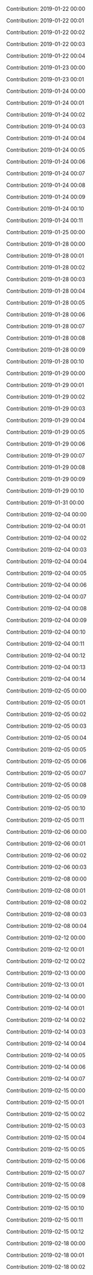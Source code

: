 Contribution: 2019-01-22 00:00

Contribution: 2019-01-22 00:01

Contribution: 2019-01-22 00:02

Contribution: 2019-01-22 00:03

Contribution: 2019-01-22 00:04

Contribution: 2019-01-23 00:00

Contribution: 2019-01-23 00:01

Contribution: 2019-01-24 00:00

Contribution: 2019-01-24 00:01

Contribution: 2019-01-24 00:02

Contribution: 2019-01-24 00:03

Contribution: 2019-01-24 00:04

Contribution: 2019-01-24 00:05

Contribution: 2019-01-24 00:06

Contribution: 2019-01-24 00:07

Contribution: 2019-01-24 00:08

Contribution: 2019-01-24 00:09

Contribution: 2019-01-24 00:10

Contribution: 2019-01-24 00:11

Contribution: 2019-01-25 00:00

Contribution: 2019-01-28 00:00

Contribution: 2019-01-28 00:01

Contribution: 2019-01-28 00:02

Contribution: 2019-01-28 00:03

Contribution: 2019-01-28 00:04

Contribution: 2019-01-28 00:05

Contribution: 2019-01-28 00:06

Contribution: 2019-01-28 00:07

Contribution: 2019-01-28 00:08

Contribution: 2019-01-28 00:09

Contribution: 2019-01-28 00:10

Contribution: 2019-01-29 00:00

Contribution: 2019-01-29 00:01

Contribution: 2019-01-29 00:02

Contribution: 2019-01-29 00:03

Contribution: 2019-01-29 00:04

Contribution: 2019-01-29 00:05

Contribution: 2019-01-29 00:06

Contribution: 2019-01-29 00:07

Contribution: 2019-01-29 00:08

Contribution: 2019-01-29 00:09

Contribution: 2019-01-29 00:10

Contribution: 2019-01-31 00:00

Contribution: 2019-02-04 00:00

Contribution: 2019-02-04 00:01

Contribution: 2019-02-04 00:02

Contribution: 2019-02-04 00:03

Contribution: 2019-02-04 00:04

Contribution: 2019-02-04 00:05

Contribution: 2019-02-04 00:06

Contribution: 2019-02-04 00:07

Contribution: 2019-02-04 00:08

Contribution: 2019-02-04 00:09

Contribution: 2019-02-04 00:10

Contribution: 2019-02-04 00:11

Contribution: 2019-02-04 00:12

Contribution: 2019-02-04 00:13

Contribution: 2019-02-04 00:14

Contribution: 2019-02-05 00:00

Contribution: 2019-02-05 00:01

Contribution: 2019-02-05 00:02

Contribution: 2019-02-05 00:03

Contribution: 2019-02-05 00:04

Contribution: 2019-02-05 00:05

Contribution: 2019-02-05 00:06

Contribution: 2019-02-05 00:07

Contribution: 2019-02-05 00:08

Contribution: 2019-02-05 00:09

Contribution: 2019-02-05 00:10

Contribution: 2019-02-05 00:11

Contribution: 2019-02-06 00:00

Contribution: 2019-02-06 00:01

Contribution: 2019-02-06 00:02

Contribution: 2019-02-06 00:03

Contribution: 2019-02-08 00:00

Contribution: 2019-02-08 00:01

Contribution: 2019-02-08 00:02

Contribution: 2019-02-08 00:03

Contribution: 2019-02-08 00:04

Contribution: 2019-02-12 00:00

Contribution: 2019-02-12 00:01

Contribution: 2019-02-12 00:02

Contribution: 2019-02-13 00:00

Contribution: 2019-02-13 00:01

Contribution: 2019-02-14 00:00

Contribution: 2019-02-14 00:01

Contribution: 2019-02-14 00:02

Contribution: 2019-02-14 00:03

Contribution: 2019-02-14 00:04

Contribution: 2019-02-14 00:05

Contribution: 2019-02-14 00:06

Contribution: 2019-02-14 00:07

Contribution: 2019-02-15 00:00

Contribution: 2019-02-15 00:01

Contribution: 2019-02-15 00:02

Contribution: 2019-02-15 00:03

Contribution: 2019-02-15 00:04

Contribution: 2019-02-15 00:05

Contribution: 2019-02-15 00:06

Contribution: 2019-02-15 00:07

Contribution: 2019-02-15 00:08

Contribution: 2019-02-15 00:09

Contribution: 2019-02-15 00:10

Contribution: 2019-02-15 00:11

Contribution: 2019-02-15 00:12

Contribution: 2019-02-18 00:00

Contribution: 2019-02-18 00:01

Contribution: 2019-02-18 00:02

